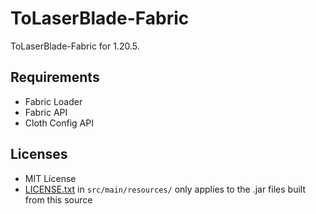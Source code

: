 # ToLaserBlade-Fabric

ToLaserBlade-Fabric for 1.20.5.

## Requirements

- Fabric Loader
- Fabric API
- Cloth Config API

## Licenses

- MIT License
- [LICENSE.txt](./src/main/resources/LICENSE.txt) in `src/main/resources/` only applies to the .jar files built from this source
